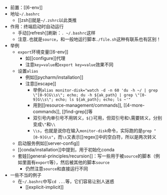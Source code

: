- 前置：[[6-env]]
- 地址`~/.bashrc`
  - [[zsh]]就是`~/.zshrc`以此类推
- 作用：终端启动时自动运行
  - 手动[[refresh]]刷新：`. ~/.bashrc`这样
  - 注意`.`也就是`source`，和一般地运行脚本`./file.sh`这种有联系也有区别！
- 举例
  - `export`环境变量[[6-env]]
    - 如[[configure]]代理
    - 注意`key=value`和`export key=value`效果不同
  - 设置`alias`
    - 例如[[pycharm/installation]]
    - 注意[[escape]]
      - 举例`alias monitor-disk="watch -d -n 60 'du -h ~/ | grep \"[0-9]G\\s\"; echo; du -h ${ak_path} | grep \"[0-9]G\\s\"; echo; ls ${ak_path}; echo; ls ~'"`
      - 用到[[resource-management/commands]], [[4-more-commands]], [[find-grep]]等
      - 双引号内单引号不用转义，`${}`可用，但双引号和`\`需要转义，分别变成`\"`和`\\`
      - `\\s`，也就是说你在输入`monitor-disk`命令，实际跑的是`grep "[0-9]G\s"`，而`\s`又表示[[regex]]中的空白符，所以是两次转义
  - 启动服务例如[[server-config]]
  - [[conda/installation]]中提到，用于初始化conda
  - 套娃[[general-principles/recursion]]：写一些用于被`source`的脚本（例如里面有`export`等），然后被其他的脚本`source`
    - 仍然注意`source`和直接运行不同
- 一些不当的例子
  - 在`~/.bashrc`中写`cd ...`等，它们容易让别人迷惑
    - [[explicit-implicit]]